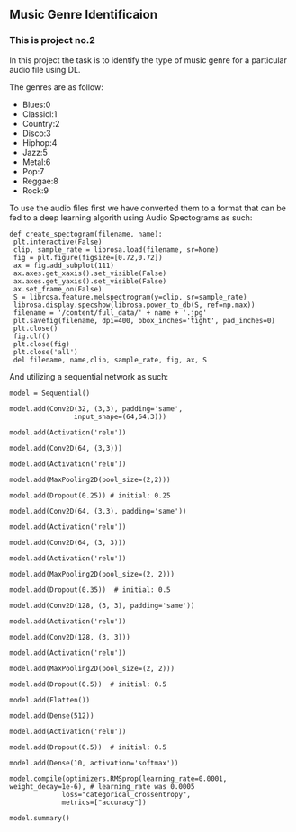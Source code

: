 ## Music Genre Identificaion
### This is project no.2
 In this project the task is to identify the type of music genre for a particular audio file using DL.

 The genres are as follow:
  * Blues:0
  * Classicl:1
  * Country:2
  * Disco:3
  * Hiphop:4
  * Jazz:5
  * Metal:6
  * Pop:7
  * Reggae:8
  * Rock:9

 To use the audio files first we have converted them to a format that can be fed to a deep learning algorith using 
 Audio Spectograms as such:

 ```
 def create_spectogram(filename, name):
  plt.interactive(False)
  clip, sample_rate = librosa.load(filename, sr=None)
  fig = plt.figure(figsize=[0.72,0.72])
  ax = fig.add_subplot(111)
  ax.axes.get_xaxis().set_visible(False)
  ax.axes.get_yaxis().set_visible(False)
  ax.set_frame_on(False)
  S = librosa.feature.melspectrogram(y=clip, sr=sample_rate)
  librosa.display.specshow(librosa.power_to_db(S, ref=np.max))
  filename = '/content/full_data/' + name + '.jpg'
  plt.savefig(filename, dpi=400, bbox_inches='tight', pad_inches=0)
  plt.close()
  fig.clf()
  plt.close(fig)
  plt.close('all')
  del filename, name,clip, sample_rate, fig, ax, S
 ```

 And utilizing a sequential network as such:

 ```
 model = Sequential()

model.add(Conv2D(32, (3,3), padding='same',
                 input_shape=(64,64,3)))

model.add(Activation('relu'))

model.add(Conv2D(64, (3,3)))

model.add(Activation('relu'))

model.add(MaxPooling2D(pool_size=(2,2)))

model.add(Dropout(0.25)) # initial: 0.25

model.add(Conv2D(64, (3,3), padding='same'))

model.add(Activation('relu'))

model.add(Conv2D(64, (3, 3)))

model.add(Activation('relu'))

model.add(MaxPooling2D(pool_size=(2, 2)))

model.add(Dropout(0.35))  # initial: 0.5

model.add(Conv2D(128, (3, 3), padding='same'))

model.add(Activation('relu'))

model.add(Conv2D(128, (3, 3)))

model.add(Activation('relu'))

model.add(MaxPooling2D(pool_size=(2, 2)))

model.add(Dropout(0.5))  # initial: 0.5

model.add(Flatten())

model.add(Dense(512))

model.add(Activation('relu'))

model.add(Dropout(0.5))  # initial: 0.5

model.add(Dense(10, activation='softmax'))

model.compile(optimizers.RMSprop(learning_rate=0.0001, weight_decay=1e-6), # learning_rate was 0.0005
              loss="categorical_crossentropy",
              metrics=["accuracy"])

model.summary()
 ```